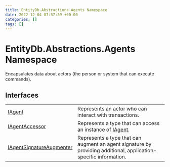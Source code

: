 ```yaml
---
title: EntityDb.Abstractions.Agents Namespace
date: 2022-12-04 07:57:59 +00:00
categories: []
tags: []
---
```


# EntityDb.Abstractions.Agents Namespace

Encapsulates data about actors (the person or system that can execute commands).

## Interfaces
<table><tr><td><a href='dotnet/entitydb.abstractions.agents.iagent'>IAgent</a></td><td>
Represents an actor who can interact with transactions.
</td></tr><tr><td><a href='dotnet/entitydb.abstractions.agents.iagentaccessor'>IAgentAccessor</a></td><td>
Represents a type that can access an instance of <a href='dotnet/entitydb.abstractions.agents.iagent'>IAgent</a>.
</td></tr><tr><td><a href='dotnet/entitydb.abstractions.agents.iagentsignatureaugmenter'>IAgentSignatureAugmenter</a></td><td>
Represents a type that can augment an agent signature by
providing additional, application-specific information.
</td></tr></table>
